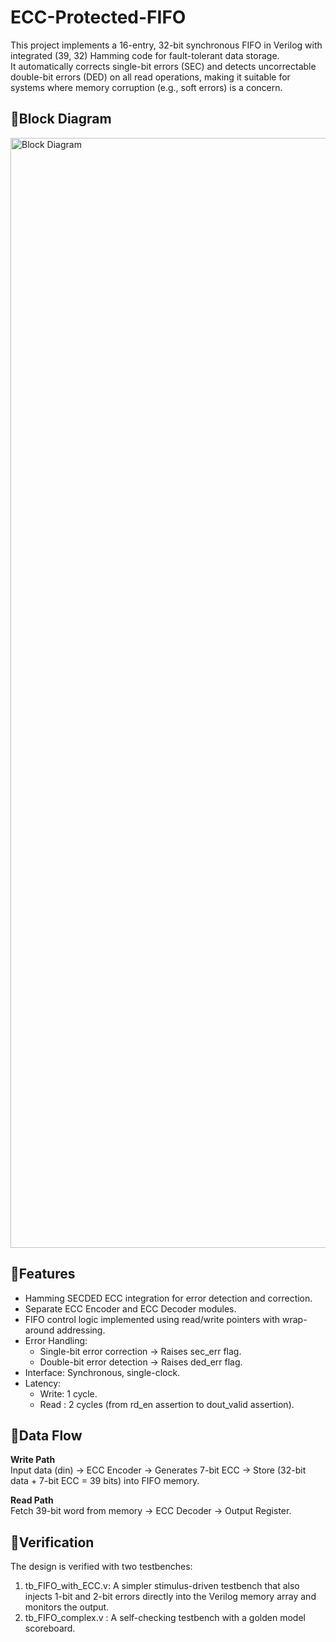 # ECC-Protected-FIFO
This project implements a 16-entry, 32-bit synchronous FIFO in Verilog with integrated (39, 32) Hamming code for fault-tolerant data storage.\
It automatically corrects single-bit errors (SEC) and detects uncorrectable double-bit errors (DED) on all read operations, making it suitable for systems where memory corruption (e.g., soft errors) is a concern.

## 🔹Block Diagram
<img width="4460" height="1776" alt="Block Diagram" src="https://github.com/user-attachments/assets/de525a3d-2f12-4755-bc9e-0fdede546fc9" />

## 🔹Features
* Hamming SECDED ECC integration for error detection and correction.
* Separate ECC Encoder and ECC Decoder modules.
* FIFO control logic implemented using read/write pointers with wrap-around addressing.
* Error Handling:
  - Single-bit error correction → Raises sec_err flag.
  - Double-bit error detection → Raises ded_err flag.
* Interface: Synchronous, single-clock.
* Latency:
  - Write: 1 cycle.
  - Read : 2 cycles (from rd_en assertion to dout_valid assertion).


## 🔹Data Flow

**Write Path**  
Input data (din) → ECC Encoder → Generates 7-bit ECC → Store (32-bit data + 7-bit ECC = 39 bits) into FIFO memory.

**Read Path**  
Fetch 39-bit word from memory → ECC Decoder → Output Register.

## 🔹Verification
The design is verified with two testbenches:
1. tb_FIFO_with_ECC.v: A simpler stimulus-driven testbench that also injects 1-bit and 2-bit errors directly into the Verilog memory array  and monitors the output.
2. tb_FIFO_complex.v : A self-checking testbench with a golden model scoreboard.


